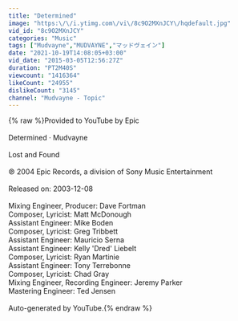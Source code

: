 ```yaml
---
title: "Determined"
image: "https:\/\/i.ytimg.com\/vi\/8c9O2MXnJCY\/hqdefault.jpg"
vid_id: "8c9O2MXnJCY"
categories: "Music"
tags: ["Mudvayne","MUDVAYNE","マッドヴェイン"]
date: "2021-10-19T14:08:05+03:00"
vid_date: "2015-03-05T12:56:27Z"
duration: "PT2M40S"
viewcount: "1416364"
likeCount: "24955"
dislikeCount: "3145"
channel: "Mudvayne - Topic"
---
```

{% raw %}Provided to YouTube by Epic<br /><br />Determined · Mudvayne<br /><br />Lost and Found<br /><br />℗ 2004 Epic Records, a division of Sony Music Entertainment<br /><br />Released on: 2003-12-08<br /><br />Mixing  Engineer, Producer: Dave Fortman<br />Composer, Lyricist: Matt McDonough<br />Assistant  Engineer: Mike Boden<br />Composer, Lyricist: Greg Tribbett<br />Assistant  Engineer: Mauricio Serna<br />Assistant  Engineer: Kelly 'Dred' Liebelt<br />Composer, Lyricist: Ryan Martinie<br />Assistant  Engineer: Tony Terrebonne<br />Composer, Lyricist: Chad Gray<br />Mixing  Engineer, Recording  Engineer: Jeremy Parker<br />Mastering  Engineer: Ted Jensen<br /><br />Auto-generated by YouTube.{% endraw %}
